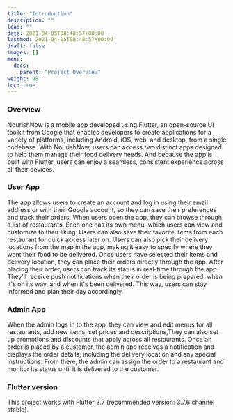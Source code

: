 ```yaml
---
title: "Introduction"
description: ""
lead: ""
date: 2021-04-05T08:48:57+00:00
lastmod: 2021-04-05T08:48:57+00:00
draft: false
images: []
menu:
  docs:
    parent: "Project Overview"
weight: 98
toc: true
---
```


### Overview
NourishNow is a mobile app developed using Flutter, an open-source UI toolkit from Google that enables developers to create applications for a variety of platforms, including Android, iOS, web, and desktop, from a single codebase. With NourishNow, users can access two distinct apps designed to help them manage their food delivery needs. And because the app is built with Flutter, users can enjoy a seamless, consistent experience across all their devices.
### User App
The app allows users to create an account and log in using their email address or with their Google account, so they can save their preferences and track their orders.
When users open the app, they can browse through a list of restaurants. Each one has its own menu, which users can view and customize to their liking. Users can also save their favorite items from each restaurant for quick access later on.
Users can also pick their delivery locations from the map in the app, making it easy to specify where they want their food to be delivered.
Once users have selected their items and delivery location, they can place their orders directly through the app. 
After placing their order, users can track its status in real-time through the app. They'll receive push notifications when their order is being prepared, when it's on its way, and when it's been delivered. This way, users can stay informed and plan their day accordingly.
### Admin App
When the admin logs in to the app, they can view and edit menus for all restaurants, add new items, set prices and descriptions,They can also set up promotions and discounts that apply across all restaurants.
Once an order is placed by a customer, the admin app receives a notification and displays the order details, including the delivery location and any special instructions. From there, the admin can assign the order to a restaurant and monitor its status until it is delivered to the customer.

### Flutter version
This project works with Flutter 3.7 (recommended version: 3.7.6 channel stable).

